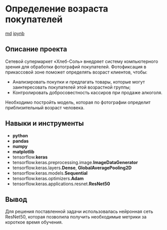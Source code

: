 # Определение возраста покупателей

[md](https://github.com/aq2003/Portfolio/blob/main/Analyzing%20Texts/P13_Portfolio.md)    [ipynb](https://github.com/aq2003/Portfolio/blob/main/Analyzing%20Texts/P13_Portfolio.ipynb)

## Описание проекта

Сетевой супермаркет «Хлеб-Соль» внедряет систему компьютерного зрения для обработки фотографий покупателей. Фотофиксация в прикассовой зоне поможет определять возраст клиентов, чтобы:
- Анализировать покупки и предлагать товары, которые могут заинтересовать покупателей этой возрастной группы;
- Контролировать добросовестность кассиров при продаже алкоголя.

Необходимо постройть модель, которая по фотографии определит приблизительный возраст человека.


## Навыки и инструменты

- **python**
- **pandas**
- **numpy**
- **matplotlib**
- tensorflow.**keras**
- tensorflow.keras.preprocessing.image.**ImageDataGenerator**
- tensorflow.keras.layers.**Dense**, **GlobalAveragePooling2D**
- tensorflow.keras.models.**Sequential**
- tensorflow.keras.optimizers.**Adam**
- tensorflow.keras.applications.resnet.**ResNet50**

## Вывод

Для решения поставленной задачи использовалась нейронная сеть ResNet50, которая позволила получить необходимые метрики за короткое время обучения.